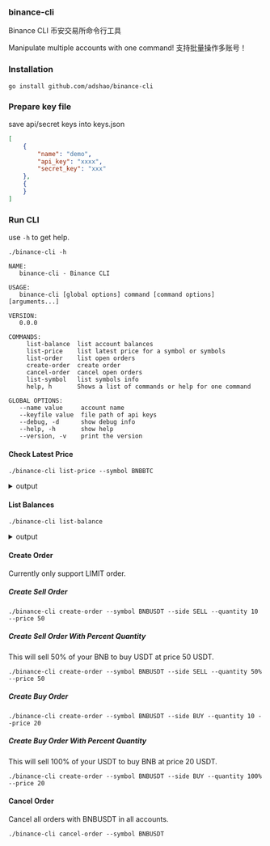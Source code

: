 ### binance-cli

Binance CLI
币安交易所命令行工具

Manipulate multiple accounts with one command!
支持批量操作多账号！

### Installation

```shell
go install github.com/adshao/binance-cli
```

### Prepare key file

save api/secret keys into keys.json
```json
[
    {
        "name": "demo",
        "api_key": "xxxx",
        "secret_key": "xxx"
    },
    {
    }
]
```

### Run CLI

use ```-h``` to get help.

```shell
./binance-cli -h

NAME:
   binance-cli - Binance CLI

USAGE:
   binance-cli [global options] command [command options] [arguments...]

VERSION:
   0.0.0

COMMANDS:
     list-balance  list account balances
     list-price    list latest price for a symbol or symbols
     list-order    list open orders
     create-order  create order
     cancel-order  cancel open orders
     list-symbol   list symbols info
     help, h       Shows a list of commands or help for one command

GLOBAL OPTIONS:
   --name value     account name
   --keyfile value  file path of api keys
   --debug, -d      show debug info
   --help, -h       show help
   --version, -v    print the version
```

#### Check Latest Price

```shell
./binance-cli list-price --symbol BNBBTC
```
<details>
<summary>output</summary>

```shell
{
    "test1": [
        {
            "symbol": "BNBBTC",
            "price": "0.00283210"
        }
    ]
}
```
</details>

#### List Balances

```shell
./binance-cli list-balance
```

<details>
<summary>output</summary>

```shell
[
    {
        "test1": [
            {
                "asset": "BNB",
                "free": "2027.68758027",
                "locked": "1000.00000000"
            },
            {
                "asset": "BTC",
                "free": "0.00001550",
                "locked": "0.00000000"
            }
        ],
        "test2": [
            {
                "asset": "BNB",
                "free": "300.00000000",
                "locked": "0.00000000"
            },
            {
                "asset": "BTC",
                "free": "0.00000000",
                "locked": "0.00000000"
            }
        ],
        "test3": [
            {
                "asset": "BNB",
                "free": "603.98788625",
                "locked": "0.00000000"
            },
            {
                "asset": "BTC",
                "free": "0.00881320",
                "locked": "0.00000000"
            }
        ]
    },
    {
        "BNB": 3931.6754665199996,
        "BTC": 0.0088287
    }
]
```
</details>

#### Create Order

Currently only support LIMIT order.

##### Create Sell Order

```shell
./binance-cli create-order --symbol BNBUSDT --side SELL --quantity 10 --price 50
```

##### Create Sell Order With Percent Quantity

This will sell 50% of your BNB to buy USDT at price 50 USDT.

```shell
./binance-cli create-order --symbol BNBUSDT --side SELL --quantity 50% --price 50
```

##### Create Buy Order

```shell
./binance-cli create-order --symbol BNBUSDT --side BUY --quantity 10 --price 20
```

##### Create Buy Order With Percent Quantity

This will sell 100% of your USDT to buy BNB at price 20 USDT.

```shell
./binance-cli create-order --symbol BNBUSDT --side BUY --quantity 100% --price 20
```

#### Cancel Order

Cancel all orders with BNBUSDT in all accounts.

```shell
./binance-cli cancel-order --symbol BNBUSDT
```
